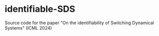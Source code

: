 # identifiable-SDS
Source code for the paper "On the identifiability of Switching Dynamical Systems" (ICML 2024)
